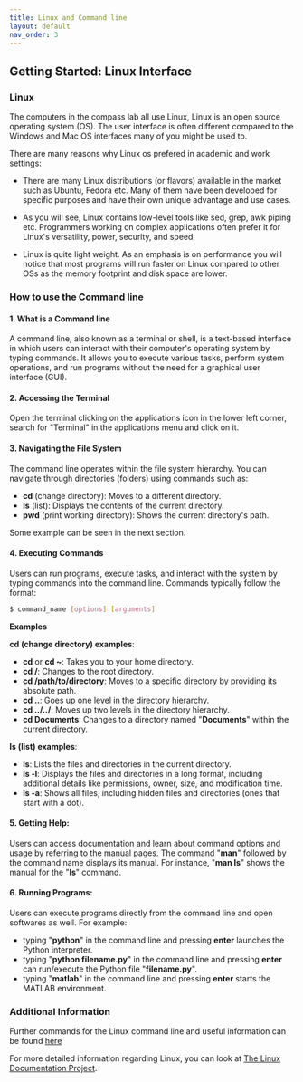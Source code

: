 ```yaml
---
title: Linux and Command line
layout: default
nav_order: 3
---
```


## Getting Started: Linux Interface
### Linux

The computers in the compass lab all use Linux, Linux is an open source operating system (OS). The user interface is often different compared to the Windows and Mac OS interfaces many of you might be used to. 

There are many reasons why Linux os prefered in academic and work settings:

* There are many Linux distributions (or flavors)  available in the market such as Ubuntu, Fedora etc. Many of them have been developed for specific purposes and have their own unique advantage and use cases.

* As you will see, Linux contains low-level tools like sed, grep, awk piping etc. Programmers working on complex applications often prefer it for Linux's versatility, power, security, and speed

* Linux is quite light weight. As an emphasis is on performance you will notice that most programs will run faster on Linux compared to other OSs as the memory footprint and disk space are lower.

### How to use the Command line

#### 1. What is a Command line

A command line, also known as a terminal or shell, is a text-based interface in which users can interact with their computer's operating system by typing commands. It allows you to execute various tasks, perform system operations, and run programs without the need for a graphical user interface (GUI).


#### 2. Accessing the Terminal

Open the terminal clicking on the applications icon in the lower left corner, search for "Terminal" in the applications menu and click on it.

#### 3. Navigating the File System
The command line operates within the file system hierarchy. You can navigate through directories (folders) using commands such as:
* **cd** (change directory): Moves to a different directory.
* **ls** (list): Displays the contents of the current directory.
* **pwd** (print working directory): Shows the current directory's path.
 
Some example can be seen in the next section.

#### 4. Executing Commands
Users can run programs, execute tasks, and interact with the system by typing commands into the command line. Commands typically follow the format:

```bash
$ command_name [options] [arguments]

```
**Examples**

**cd (change directory) examples**:

* **cd** or **cd ~**: Takes you to your home directory.
* **cd /**: Changes to the root directory.
* **cd /path/to/directory**: Moves to a specific directory by providing its absolute path.
* **cd ..**: Goes up one level in the directory hierarchy.
* **cd ../../**: Moves up two levels in the directory hierarchy.
* **cd Documents**: Changes to a directory named "**Documents**" within the current directory.

**ls (list) examples**:

* **ls**: Lists the files and directories in the current directory.
* **ls -l**: Displays the files and directories in a long format, including additional details like permissions, owner, size, and modification time.
* **ls -a**: Shows all files, including hidden files and directories (ones that start with a dot).

#### 5. Getting Help: 

Users can access documentation and learn about command options and usage by referring to the manual pages. The command "**man**" followed by the command name displays its manual. For instance, "**man ls**" shows the manual for the "**ls**" command.


#### 6. Running Programs: 
Users can execute programs directly from the command line and open softwares as well. For example:

* typing "**python**" in the command line and pressing **enter** launches the Python interpreter.
* typing "**python filename.py**" in the command line and pressing **enter** can run/execute the Python file "**filename.py**".
* typing "**matlab**" in the command line and pressing **enter** starts the MATLAB environment.

### Additional Information

Further commands for the Linux command line and useful information can be found [here](https://ubuntu.com/tutorials/command-line-for-beginners#1-overview)

For more detailed information regarding Linux, you can look at [The Linux Documentation Project](https://tldp.org/).

